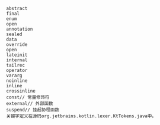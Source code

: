 

    abstract
    final
    enum
    open
    annotation
    sealed
    data
    override
    open
    lateinit
    internal
    tailrec
    operator
    vararg
    noinline
    inline
    crossinline
    const// 常量修饰符
    external// 外部函数
    suspend// 挂起协程函数
    关键字定义在源码org.jetbrains.kotlin.lexer.KtTokens.java中。

